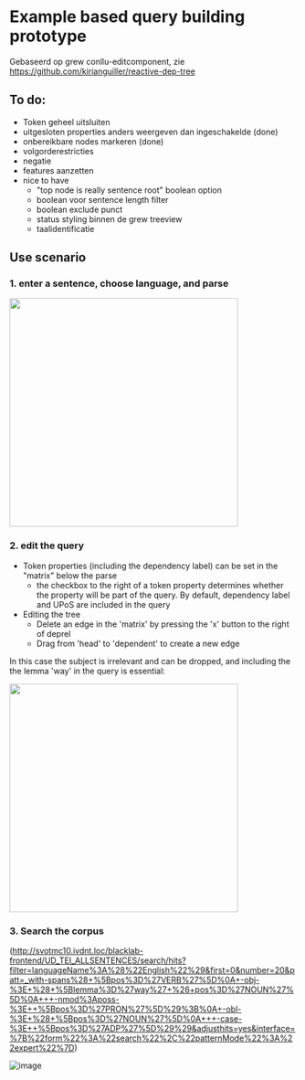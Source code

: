 # Example based query building prototype

Gebaseerd op grew conllu-editcomponent, zie https://github.com/kirianguiller/reactive-dep-tree 

## To do:

* Token geheel uitsluiten
* uitgesloten properties anders weergeven dan ingeschakelde (done)
* onbereikbare nodes markeren (done)
* volgorderestricties
* negatie
* features aanzetten
* nice to have
  * "top node is really sentence root" boolean option
  * boolean voor sentence length filter
  * boolean exclude punct
  * status styling binnen de grew treeview
  * taalidentificatie

## Use scenario

### 1. enter a sentence, choose language, and parse
<img src="https://github.com/user-attachments/assets/a2fa22de-e609-4b44-955f-f6092f482442" width="400px"/>

### 2. edit the query

* Token properties (including the dependency label)  can be set in the "matrix" below the parse
   * the checkbox to the right of a token property determines whether the property will be part of the query. By default, dependency label and UPoS are included in the query
* Editing the tree
	* Delete an edge in the 'matrix' by pressing the 'x' button to the right of deprel
	* Drag from 'head' to 'dependent' to create a new edge

In this case the subject is irrelevant and can be dropped, and including the the lemma 'way' in the query is essential:

<img src="https://github.com/user-attachments/assets/686e4fe6-7cdb-469b-a7fc-2a6ad8fd0ede" width="400px"/>

### 3. Search the corpus

(http://svotmc10.ivdnt.loc/blacklab-frontend/UD_TEI_ALLSENTENCES/search/hits?filter=languageName%3A%28%22English%22%29&first=0&number=20&patt=_with-spans%28+%5Bpos%3D%27VERB%27%5D%0A+-obj-%3E+%28+%5Blemma%3D%27way%27+%26+pos%3D%27NOUN%27%5D%0A+++-nmod%3Aposs-%3E++%5Bpos%3D%27PRON%27%5D%29%3B%0A+-obl-%3E+%28+%5Bpos%3D%27NOUN%27%5D%0A+++-case-%3E++%5Bpos%3D%27ADP%27%5D%29%29&adjusthits=yes&interface=%7B%22form%22%3A%22search%22%2C%22patternMode%22%3A%22expert%22%7D)

![image](https://github.com/user-attachments/assets/e50d1b6e-ae67-4eae-94a2-e5a27f46ce22)








 
  




